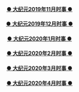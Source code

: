 

<h4 align=center><a href="https://github.com/gav01/Heart/blob/master/ls-11.md">● 大纪元2019年11月时事 ● </a></h4>
<h4 align=center><a href="https://github.com/gav01/Heart/blob/master/ls-12-1.md">● 大纪元2019年12月时事 ● </a></h4>
<h4 align=center><a href="https://github.com/gav01/Heart/blob/master/ls-20-1-1.md">● 大纪元2020年1月时事 ● </a></h4>
<h4 align=center><a href="https://github.com/gav01/Heart/blob/master/ls-20-2-1.md">● 大纪元2020年2月时事 ● </a></h4>
<h4 align=center><a href="https://github.com/gav01/Heart/blob/master/ls-20-3-1.md">● 大纪元2020年3月时事 ● </a></h4>
<h4 align=center><a href="https://github.com/gav01/Heart/blob/master/ls-20-4-1.md">● 大纪元2020年4月时事 ● </a></h4>
<h4 align=center><a href="https://github.com/gav01/Heart/blob/master/ls-20-5-1.md>● 大纪元2020年5月时事 ● </a></h4>

